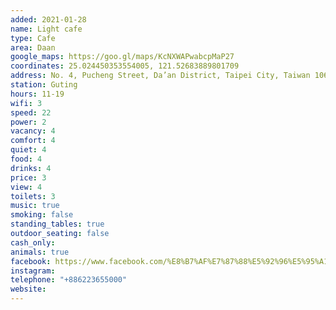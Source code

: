 ```yaml
---
added: 2021-01-28
name: Light cafe
type: Cafe
area: Daan
google_maps: https://goo.gl/maps/KcNXWAPwabcpMaP27
coordinates: 25.024450353554005, 121.52683889801709
address: No. 4, Pucheng Street, Da’an District, Taipei City, Taiwan 106
station: Guting
hours: 11-19
wifi: 3
speed: 22
power: 2
vacancy: 4
comfort: 4
quiet: 4
food: 4
drinks: 4
price: 3
view: 4
toilets: 3
music: true
smoking: false
standing_tables: true
outdoor_seating: false
cash_only: 
animals: true
facebook: https://www.facebook.com/%E8%B7%AF%E7%87%88%E5%92%96%E5%95%A1-Light-Caf%C3%A9%E5%B8%AB%E5%A4%A7%E5%BA%97-558330720866241/?ref=hl
instagram:
telephone: "+886223655000"
website:
---
```

